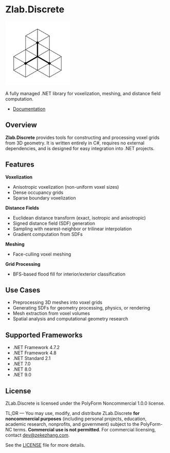 # Zlab.Discrete
<picture>
  <source media="(prefers-color-scheme: dark)" srcset="docs/icons/icon_dark_trans.png">
  <source media="(prefers-color-scheme: light)" srcset="docs/icons/icon_light_trans.png">
  <img alt="Icon" src="docs/icons/icon_light_trans.png" width="200">
</picture>


A fully managed .NET library for voxelization, meshing, and distance field computation.

- [Documentation](https://sean1832.github.io/ZLab.Discrete/)

## Overview

**Zlab.Discrete** provides tools for constructing and processing voxel grids from 3D geometry. It is written entirely in C#, requires no external dependencies, and is designed for easy integration into .NET projects.

## Features

**Voxelization**
  - Anisotropic voxelization (non-uniform voxel sizes)
  - Dense occupancy grids
  - Sparse boundary voxelization

**Distance Fields**
  - Euclidean distance transform (exact, isotropic and anisotropic)
  - Signed distance field (SDF) generation
  - Sampling with nearest-neighbor or trilinear interpolation
  - Gradient computation from SDFs

**Meshing**
  - Face-culling voxel meshing

**Grid Processing**
  - BFS-based flood fill for interior/exterior classification

## Use Cases
- Preprocessing 3D meshes into voxel grids
- Generating SDFs for geometry processing, physics, or rendering
- Mesh extraction from voxel volumes
- Spatial analysis and computational geometry research


## Supported Frameworks
- .NET Framework 4.7.2
- .NET Framework 4.8
- .NET Standard 2.1
- .NET 7.0
- .NET 8.0
- .NET 9.0


## License
ZLab.Discrete is licensed under the PolyForm Noncommercial 1.0.0 license.

TL;DR — You may use, modify, and distribute ZLab.Discrete **for noncommercial purposes** 
(including personal projects, education, academic research, nonprofits, and government) 
subject to the PolyForm-NC terms. **Commercial use is not permitted**. 
For commercial licensing, contact dev@zekezhang.com.

See the [LICENSE](LICENSE.md) file for more details.